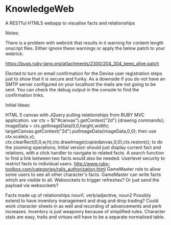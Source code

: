 KnowledgeWeb
============

A RESTful HTML5 webapp to visualise facts and relationships

Notes:

There is a problem with webrick that results in it warning for content length onscript files. Either ignore these warnings or apply the below patch to your webrick:

https://bugs.ruby-lang.org/attachments/2300/204_304_keep_alive.patch

Elected to turn on email confirmation for the Devise user registration steps just to show that it is secure and funky. As a downside if you do not have an SMTP server configured on your localhost the mails are not going to be sent. You can check the debug output in the console to find the confirmation links.

Initial Ideas:

HTML 5 canvas with JQuery pulling relationships from RUBY MVC application.
var ctx = $("#canvas").getContext("2d").{drawing commands}; imageData = ctx.getImageData(0,0,height,width); targetCanvas.getContext("2d").putImageData(imageData,0,0); then use ctx.scale(x,x); ctx.clearRect(0,0,w,h);ctx.drawImage(copiedanvas,0,0);ctx.restore(); to do the zooming operations; 
Initial version should just display current fact and relations, with a click handler to navigate to related facts. A search function to find a link between two facts would also be needed.
Userlevel security to restrict facts to individual users.
http://www.ruby-toolbox.com/categories/rails_authorization.html
GameMaster role to allow some users to see all other character's facts.
GameMaster can write facts which are visible to all.
Websockets to trigger refreshes? Or just send the payload via websockets?

Facts made up of relationships noun1, verb/adjective, noun2
Possibly extend to have inventory management and drag and drop trading?
Could work character sheets in as well and recording of advancements and perk increases.
Inventory is just weaponry because of simplified rules.
Character stats are easy, traits and virtues will have to be a separate normalised table.
